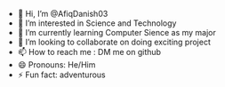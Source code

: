 - 👋 Hi, I’m @AfiqDanish03
- 👀 I’m interested in Science and Technology
- 🌱 I’m currently learning Computer Sience as my major
- 💞️ I’m looking to collaborate on doing exciting project
- 📫 How to reach me : DM me on github
- 😄 Pronouns: He/Him
- ⚡ Fun fact: adventurous

<!---
AfiqDanish03/AfiqDanish03 is a ✨ special ✨ repository because its `README.md` (this file) appears on your GitHub profile.
You can click the Preview link to take a look at your changes.
--->
